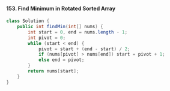 #### 153. Find Minimum in Rotated Sorted Array

```java
class Solution {
    public int findMin(int[] nums) {
        int start = 0, end = nums.length - 1;
        int pivot = 0;
        while (start < end) {
            pivot = start + (end - start) / 2;
            if (nums[pivot] > nums[end]) start = pivot + 1;
            else end = pivot;
        }
        return nums[start];
    }
}
```

